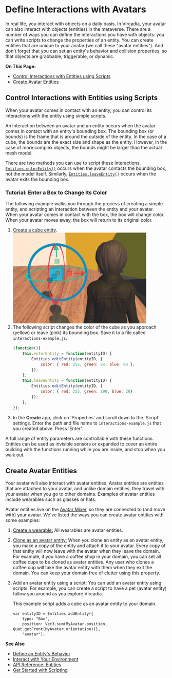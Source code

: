 # Define Interactions with Avatars

In real life, you interact with objects on a daily basis. In Vircadia, your avatar can also interact with objects (entities) in the metaverse. There are a number of ways you can define the interactions you have with objects: you can write scripts to change the properties of an entity. You can create entities that are unique to your avatar (we call these "avatar entities"). And don't forget that you can set an entity's behavior and collision properties, so that objects are grabbable, triggerable, or dynamic.

**On This Page:**
+ [Control Interactions with Entities using Scripts](#control-interactions-with-entities-using-Scripts)
+ [Create Avatar Entities](#create-avatar-entities)

## Control Interactions with Entities using Scripts

When your avatar comes in contact with an entity, you can control its interactions with the entity using simple scripts. 

An interaction between an avatar and an entity occurs when the avatar comes in contact with an entity's bounding box. The bounding box (or bounds) is the frame that is around the outside of the entity. In the case of a cube, the bounds are the exact size and shape as the entity. However, in the case of more complex objects, the bounds might be larger than the actual mesh model.  

There are two methods you can use to script these interactions. [`Entities.enterEntity()`](https://apidocs.vircadia.dev/Entities.html#.enterEntity) occurs when the avatar contacts the bounding box, not the model itself. Similarly, [`Entities.leaveEntity()`](https://apidocs.vircadia.dev/Entities.html#.leaveEntity) occurs when the avatar exits the bounding box.

### Tutorial: Enter a Box to Change Its Color

The following example walks you through the process of creating a simple entity, and scripting an interaction between the entity and your avatar. When your avatar comes in contact with the box, the box will change color. When your avatar moves away, the box will return to its original color. 

1. [Create a cube entity](create-entities).  ![](_images/add-entity.png)
2. The following script changes the color of the cube as you approach (yellow) or leave (pink) its bounding box. Save it to a file called `interactions-example.js`.
    ```javascript
    (function(){
        this.enterEntity = function(entityID) {
            Entities.editEntity(entityID, {
                color: { red: 255, green: 64, blue: 64 },
            });
        };
        this.leaveEntity = function(entityID) {
            Entities.editEntity(entityID, { 
                color: { red: 255, green: 190, blue: 20}
            });
        };
    });
    ```
3. In the **Create** app, click on 'Properties' and scroll down to the 'Script' settings. Enter the path and file name to `interactions-example.js` that you created above. Press 'Enter'. 

A full range of entity parameters are controllable with these functions. Entities can be used as invisible sensors or expanded to cover an entire building with the functions running while you are inside, and stop when you walk out.


## Create Avatar Entities

Your avatar will also interact with avatar entities. Avatar entities are entities that are attached to your avatar, and unlike domain entities, they travel with your avatar when you go to other domains. Examples of avatar entities include wearables such as glasses or hats.

Avatar entities live on the [Avatar Mixer](../../explore/get-started/architecture.html#assignment-clients), so they are connected to (and move with) your avatar. We've listed the ways you can create avatar entities with some examples:

1. [Create a wearable:](../wearables) All wearables are avatar entities.
2. [Clone as an avatar entity:](entity-behavior.html#make-an-entity-cloneable) When you clone an entity as an avatar entity, you make a copy of the entity and attach it to your avatar. Every copy of that entity will now leave with the avatar when they leave the domain. For example, if you have a coffee shop in your domain, you can set all coffee cups to be cloned as avatar entities. Any user who clones a coffee cup will take the avatar entity with them when they exit the domain. You can keep your domain free of clutter using this property.
3. Add an avatar entity using a script: You can add an avatar entity using scripts. For example, you can create a script to have a pet (avatar entity) follow you around as you explore Vircadia. 

    This example script adds a cube as an avatar entity to your domain. 
    ```
    var entityID = Entities.addEntity({
        type: "Box",
        position: Vec3.sum(MyAvatar.position, Quat.getFront(MyAvatar.orientation))},
        "avatar");
    ```




**See Also**

+ [Define an Entity's Behavior](entity-behavior)
+ [Interact with Your Environment](../../explore/interact)
+ [API Reference: Entities](https://apidocs.vircadia.dev/Entities.html)
+ [Get Started with Scripting](../../script/get-started-with-scripting)
